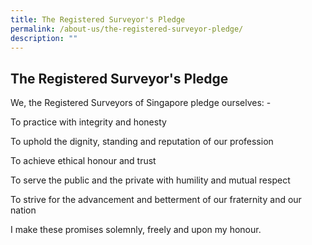 ```yaml
---
title: The Registered Surveyor's Pledge
permalink: /about-us/the-registered-surveyor-pledge/
description: ""
---
```

## The Registered Surveyor's Pledge

We, the Registered Surveyors of Singapore pledge ourselves: -

To practice with integrity and honesty

To uphold the dignity, standing and reputation of our profession

To achieve ethical honour and trust

To serve the public and the private with humility and mutual respect

To strive for the advancement and betterment of our fraternity and our nation

I make these promises solemnly, freely and upon my honour.